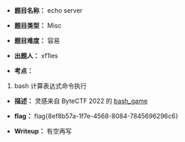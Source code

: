 * **题目名称：** echo server

* **题目类型：** Misc

* **题目难度：** 容易

* **出题人：** xf1les

* **考点：**  

1. bash 计算表达式命令执行

* **描述：**  灵感来自 ByteCTF 2022 的 [bash_game](https://bytedance.feishu.cn/docx/doxcnWmtkIItrGokckfo1puBtCh)

* **flag：** flag{8ef8b57a-1f7e-4568-8084-7845696296c6}

* **Writeup：** 有空再写  
